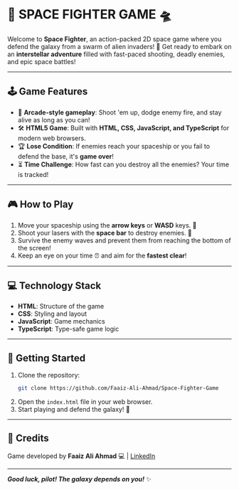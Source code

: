 # 🚀 **SPACE FIGHTER GAME** 🛸

Welcome to **Space Fighter**, an action-packed 2D space game where you defend the galaxy from a swarm of alien invaders! 🌌 Get ready to embark on an **interstellar adventure** filled with fast-paced shooting, deadly enemies, and epic space battles!

---

## 🕹️ **Game Features**

- 🎯 **Arcade-style gameplay**: Shoot 'em up, dodge enemy fire, and stay alive as long as you can!
- 🛠️ **HTML5 Game**: Built with **HTML, CSS, JavaScript, and TypeScript** for modern web browsers.
- 🏆 **Lose Condition**: If enemies reach your spaceship or you fail to defend the base, it's **game over**!
- ⏳ **Time Challenge**: How fast can you destroy all the enemies? Your time is tracked!

---

## 🎮 **How to Play**

1. Move your spaceship using the **arrow keys** or **WASD** keys. 🚀
2. Shoot your lasers with the **space bar** to destroy enemies. 🔫
3. Survive the enemy waves and prevent them from reaching the bottom of the screen!
4. Keep an eye on your time ⏰ and aim for the **fastest clear**!

---

## 💻 **Technology Stack**

- **HTML**: Structure of the game
- **CSS**: Styling and layout
- **JavaScript**: Game mechanics
- **TypeScript**: Type-safe game logic

---

## 🚀 **Getting Started**

1. Clone the repository:
    ```bash
    git clone https://github.com/Faaiz-Ali-Ahmad/Space-Fighter-Game
    ```
2. Open the `index.html` file in your web browser.
3. Start playing and defend the galaxy! 🌟

---

## 🏅 **Credits**

Game developed by **Faaiz Ali Ahmad** 💻 | [LinkedIn](linkedin.com/in/faaiz-ali-ahmad)

---

**_Good luck, pilot! The galaxy depends on you!_** ✨
